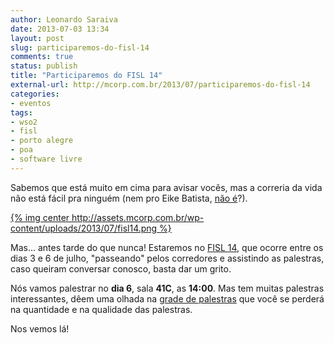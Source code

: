 ```yaml
---
author: Leonardo Saraiva
date: 2013-07-03 13:34
layout: post
slug: participaremos-do-fisl-14
comments: true
status: publish
title: "Participaremos do FISL 14"
external-url: http://mcorp.com.br/2013/07/participaremos-do-fisl-14
categories:
- eventos
tags:
- wso2
- fisl
- porto alegre
- poa
- software livre
---
```


Sabemos que está muito em cima para avisar vocês, mas a correria da vida não está fácil pra ninguém (nem pro Eike Batista, [não é](http://g1.globo.com/economia/noticia/2013/07/cenario-economico-acumula-novo-reves-com-crise-de-empresa-de-eike-batista.html)?).

[{% img center http://assets.mcorp.com.br/wp-content/uploads/2013/07/fisl14.png %}](http://softwarelivre.org/fisl14)

Mas... antes tarde do que nunca! Estaremos no [FISL 14](http://softwarelivre.org/fisl14), que ocorre entre os dias 3 e 6 de julho, "passeando" pelos corredores e assistindo as palestras, caso queiram conversar conosco, basta dar um grito.

Nós vamos palestrar no **dia 6**, sala **41C**, as **14:00**. Mas tem muitas palestras interessantes, dêem uma olhada na [grade de palestras](http://fisl.org.br/14/papers_ng/public/fast_grid?event_id=3) que você se perderá na quantidade e na qualidade das palestras.

Nos vemos lá!